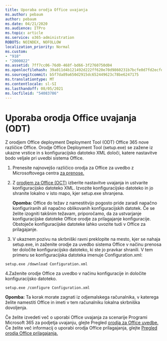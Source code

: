 ```yaml
---
title: Uporaba orodja Office uvajanja
ms.author: pebaum
author: pebaum
ms.date: 04/21/2020
ms.audience: ITPro
ms.topic: article
ms.service: o365-administration
ROBOTS: NOINDEX, NOFOLLOW
localization_priority: Normal
ms.custom:
- "918"
- "2000022"
ms.assetid: 7ff7cc06-76d0-468f-bd66-3f2760750d04
ms.openlocfilehash: 39a011d4b121492d222ff620e70d9860231b7bcfe0d7fd2ecfd93de1ef502f5f
ms.sourcegitcommit: b5f7da89a650d2915dc652449623c78be6247175
ms.translationtype: MT
ms.contentlocale: sl-SI
ms.lasthandoff: 08/05/2021
ms.locfileid: "54083786"
---
```

# <a name="using-the-office-deployment-tool-odt"></a>Uporaba orodja Office uvajanja (ODT)

Z orodjem Office deployment Deployment Tool (ODT) Office 365 nove različice Office. Orodje Office Deployment Tool (setup.exe) se zažene iz ukazne vrstice in s konfiguracijsko datoteko XML določi, katere nastavitve bodo veljale pri uvedbi sistema Office.
  
1. Prenesite najnovejšo različico orodja za Office za uvedbo z Microsoftovega centra [za prenose.](https://go.microsoft.com/fwlink/p/?LinkID=626065)

2. Z [orodjem za Office (OCT)](https://config.office.com) izberite nastavitve uvajanja in ustvarite konfiguracijsko datoteko XML. Izvozite konfiguracijsko datoteko in jo shranite lokalno v isto mapo, kjer setup.exe shranjena.

    **Opomba:** Office do težav z namestitvijo pogosto pride zaradi napačno konfiguriranih ali napačno oblikovanih konfiguracijskih datotek. Če se želite izogniti takšnim težavam, priporočamo, da za ustvarjanje konfiguracijske datoteke Office orodje za prilagajanje konfiguracije. Obstoječe konfiguracijske datoteke lahko uvozite tudi v Office za prilagajanje.

3. V ukaznem pozivu na skrbniški ravni preklopite na mesto, kjer se nahaja setup.exe, in zaženite orodje za uvedbo sistema Office v načinu prenosa ter določite konfiguracijsko datoteko, ki ste jo pravkar shranili. V tem primeru se konfiguracijska datoteka imenuje Configuration.xml:

```setup.exe /download Configuration.xml```

4.Zaženite orodje Office za uvedbo v načinu konfiguracije in določite konfiguracijsko datoteko.

```setup.exe /configure Configuration.xml```

**Opomba:** Ta korak morate zagnati iz odjemalskega računalnika, v katerega želite namestiti Office in imeti v tem računalniku lokalna skrbniška dovoljenja.

Če želite izvedeti več o uporabi Office uvajanja za scenarije Programi Microsoft 365 za podjetja uvajanju, glejte Pregled [orodja za Office uvedbe.](https://docs.microsoft.com/deployoffice/overview-office-deployment-tool) Če želite več informacij o uporabi orodja Office prilagajanja, glejte [Pregled orodja Office prilagajanja.](https://docs.microsoft.com/DeployOffice/overview-of-the-office-customization-tool-for-click-to-run)
